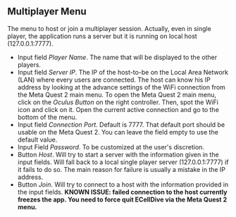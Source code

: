 ## Multiplayer Menu
The menu to host or join a multiplayer session. Actually, even in single player, the application runs a server but it is running on local host (127.0.0.1:7777).
- Input field *Player Name*. The name that will be displayed to the other players.
- Input field *Server IP*. The IP of the host-to-be on the Local Area Network (LAN) where every users are connected. The host can know his IP address by looking at the advance settings of the WiFi connection from the Meta Quest 2 main menu. To open the Meta Quest 2 main menu, click on the *Oculus Button* on the right controller. Then, spot the WiFi icon and click on it. Open the current active connection and go to the bottom of the menu.
- Input field *Connection Port*. Default is 7777. That default port should be usable on the Meta Quest 2. You can leave the field empty to use the default value.
- Input Field *Password*. To be customized at the user's discretion.
- Button *Host*. Will try to start a server with the information given in the input fields. Will fall back to a local single player server (127.0.0.1:7777) if it fails to do so. The main reason for failure is usually a mistake in the IP address.
- Button *Join*. Will try to connect to a host with the information provided in the input fields. **KNOWN ISSUE: failed connection to the host currently freezes the app. You need to force quit ECellDive via the Meta Quest 2 menu.**
